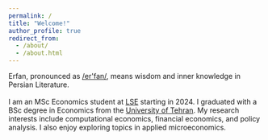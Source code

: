 ```yaml
---
permalink: /
title: "Welcome!"
author_profile: true
redirect_from: 
  - /about/
  - /about.html
---
```


Erfan, pronounced as [/er'fan/](https://www.youtube.com/watch?v=dzKjyZWchag), means wisdom and inner knowledge in Persian Literature. <br><br>
I am an MSc Economics student at [LSE](https://www.lse.ac.uk/) starting in 2024. I graduated with a BSc degree in Economics from the [University of Tehran](https://ut.ac.ir/en). My research interests include computational economics, financial economics, and policy analysis. I also enjoy exploring topics in applied microeconomics.
